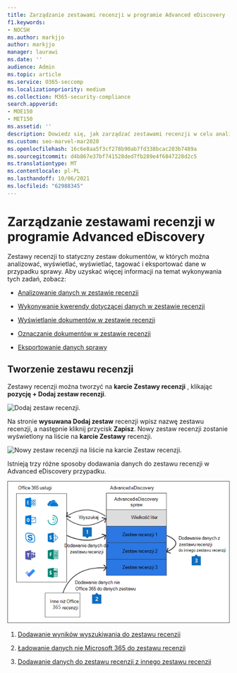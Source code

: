 ```yaml
---
title: Zarządzanie zestawami recenzji w programie Advanced eDiscovery
f1.keywords:
- NOCSH
ms.author: markjjo
author: markjjo
manager: laurawi
ms.date: ''
audience: Admin
ms.topic: article
ms.service: O365-seccomp
ms.localizationpriority: medium
ms.collection: M365-security-compliance
search.appverid:
- MOE150
- MET150
ms.assetid: ''
description: Dowiedz się, jak zarządzać zestawami recenzji w celu analizowania, wykonywania zapytań, wyświetlania, oznaczania i eksportowania danych w Advanced eDiscovery przypadku.
ms.custom: seo-marvel-mar2020
ms.openlocfilehash: 16c6e8aa5f3cf278b90ab7fd338bcac203b7489a
ms.sourcegitcommit: d4b867e37bf741528ded7fb289e4f6847228d2c5
ms.translationtype: MT
ms.contentlocale: pl-PL
ms.lasthandoff: 10/06/2021
ms.locfileid: "62988345"
---
```

# <a name="manage-review-sets-in-advanced-ediscovery"></a>Zarządzanie zestawami recenzji w programie Advanced eDiscovery

Zestawy recenzji to statyczny zestaw dokumentów, w których można analizować, wyświetlać, wyświetlać, tagować i eksportować dane w przypadku sprawy. Aby uzyskać więcej informacji na temat wykonywania tych zadań, zobacz:

- [Analizowanie danych w zestawie recenzji](analyzing-data-in-review-set.md)

- [Wykonywanie kwerendy dotyczącej danych w zestawie recenzji](review-set-search.md)

- [Wyświetlanie dokumentów w zestawie recenzji](view-documents-in-review-set.md)

- [Oznaczanie dokumentów w zestawie recenzji](tagging-documents.md)

- [Eksportowanie danych sprawy](exporting-data-ediscover20.md)

## <a name="create-a-review-set"></a>Tworzenie zestawu recenzji

Zestawy recenzji można tworzyć na **karcie Zestawy recenzji** , klikając **pozycję + Dodaj zestaw recenzji**.

![Dodaj zestaw recenzji.](../media/f45c51d9-585d-47d1-b7fb-0288715e0b6a.png)

Na stronie **wysuwana Dodaj zestaw** recenzji wpisz nazwę zestawu recenzji, a następnie kliknij przycisk **Zapisz**. Nowy zestaw recenzji zostanie wyświetlony na liście na **karcie Zestawy** recenzji.

![Nowy zestaw recenzji na liście na karcie Zestaw recenzji.](../media/AeDnewreviewset.png)

Istnieją trzy różne sposoby dodawania danych do zestawu recenzji w Advanced eDiscovery przypadku.

![Trzy sposoby dodawania do zestawów recenzji.](../media/1f1f4efd-c03b-4255-bc3d-df358e56549c.png)

1. [Dodawanie wyników wyszukiwania do zestawu recenzji](add-data-to-review-set.md)

2. [Ładowanie danych nie Microsoft 365 do zestawu recenzji](load-non-Office-365-data-into-a-review-set.md)

3. [Dodawanie danych do zestawu recenzji z innego zestawu recenzji](add-data-to-review-set-from-another-review-set.md)

